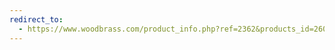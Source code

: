 ```yaml
---
redirect_to:
  - https://www.woodbrass.com/product_info.php?ref=2362&products_id=26006&affiliate_banner_id=1
---
```

